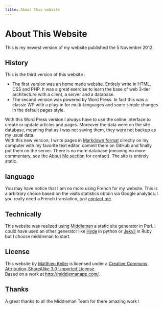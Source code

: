 ```yaml
---
title: About This website
---
```


# About This Website

This is my newest version of my website published the 5 November 2012. 

## History

This is the third version of this website :

* The first version was an home made website. Entirely write in HTML, CSS and PHP. It was a great exercise to learn the base of web 3-tier architecture with a client, a server and a database.
* The second version was powered by Word Press. In fact this was a classic WP with a plug-in for multi-languages and some simple changes in the default pages style.

With this Word Press version I always have to use the online interface to create or update articles and pages. Moreover the data were on the site database, meaning that as I was not saving them, they were not backup as my usual data.      
With this new version, I write pages in <a href="https://github.com/github/markup#readme">Markdown format</a> directly on my computer with my favorite text editor, commit them on GitHub and finally put them on the server. There is no more database (meaning no more commentary, see the <a href="/about/me/">About Me section</a> for contact). The site is entirely static.

## language

You may have notice that I am no more using French for my website. This is a arbitrary choice based on the visits statistics obtain via Google analytics. I you really need a French translation, just <a href="/about/me/#Contact">contact me</a>.

## Technically

This website was realized using <a href="http://www.middlemanapp.com">Middleman</a> a static site generator in Perl.
I could have used an other generator like <a href="https://github.com/hyde/hyde">Hyde</a> in python or <a href="https://github.com/mojombo/jekyll">Jekyll</a> in Ruby but I choose middleman to start.

## License

<span xmlns:dct="http://purl.org/dc/terms/" property="dct:title">This website</span> by <a xmlns:cc="http://creativecommons.org/ns#" href="www.matthieu-keller.info" property="cc:attributionName" rel="cc:attributionURL">Matthieu Keller</a> is licensed under a <a rel="license" href="http://creativecommons.org/licenses/by-sa/3.0/deed.en_US">Creative Commons Attribution-ShareAlike 3.0 Unported License</a>.<br />Based on a work at <a xmlns:dct="http://purl.org/dc/terms/" href="http://middlemanapp.com/" rel="dct:source">http://middlemanapp.com/</a>.

## Thanks

A great thanks to all the Middleman Team for there amazing work !

